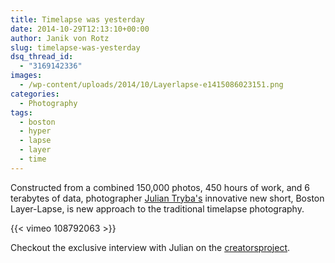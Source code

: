 ```yaml
---
title: Timelapse was yesterday
date: 2014-10-29T12:13:10+00:00
author: Janik von Rotz
slug: timelapse-was-yesterday
dsq_thread_id:
  - "3169142336"
images:
  - /wp-content/uploads/2014/10/Layerlapse-e1415086023151.png
categories:
  - Photography
tags:
  - boston
  - hyper
  - lapse
  - layer
  - time
---
```

Constructed from a combined 150,000 photos, 450 hours of work, and 6 terabytes of data, photographer [Julian Tryba's](http://www.juliantphoto.com/) innovative new short, Boston Layer-Lapse, is new approach to the traditional timelapse photography.

{{< vimeo 108792063 >}}

Checkout the exclusive interview with Julian on the [creatorsproject](http://thecreatorsproject.vice.com/en_uk/blog/how-one-filmmaker-engineered-a-new-take-on-the-timelapse).